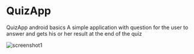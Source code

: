 # QuizApp
QuizApp android basics
A simple application with question for the user to answer and gets his or her result at the end of the quiz

![screenshot1](https://user-images.githubusercontent.com/31437805/42032895-b79105b4-7ae3-11e8-9910-eed24a505b4f.png)
